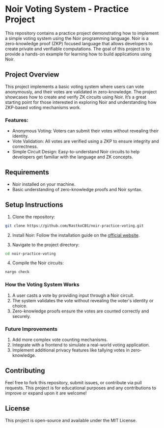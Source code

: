 # Noir Voting System - Practice Project

This repository contains a practice project demonstrating how to implement a simple voting system using the Noir programming language. Noir is a zero-knowledge proof (ZKP) focused language that allows developers to create private and verifiable computations. The goal of this project is to provide a hands-on example for learning how to build applications using Noir.

## Project Overview


This project implements a basic voting system where users can vote anonymously, and their votes are validated in zero-knowledge. The project showcases how to create and verify ZK circuits using Noir. It’s a great starting point for those interested in exploring Noir and understanding how ZKP-based voting mechanisms work.

### Features:

- Anonymous Voting: Voters can submit their votes without revealing their identity.
- Vote Validation: All votes are verified using a ZKP to ensure integrity and correctness.
- Simple Circuit Design: Easy-to-understand Noir circuits to help developers get familiar with the language and ZK concepts.

## Requirements

- Noir installed on your machine.
- Basic understanding of zero-knowledge proofs and Noir syntax.

## Setup Instructions

1. Clone the repository:
``` bash 
git clone https://github.com/RastkoCBS/noir-practice-voting.git
```

2. Install Noir: Follow the installation guide on the [official website](https://noir-lang.org/docs).

3. Navigate to the project directory:
``` bash
cd noir-practice-voting
```
4. Compile the Noir circuits:
``` bash
nargo check
```

### How the Voting System Works
1. A user casts a vote by providing input through a Noir circuit.
2. The system validates the vote without revealing the voter's identity or choice.
3. Zero-knowledge proofs ensure the votes are counted correctly and securely.

### Future Improvements
1. Add more complex vote counting mechanisms.
2. Integrate with a frontend to simulate a real-world voting application.
3. Implement additional privacy features like tallying votes in zero-knowledge.

## Contributing
Feel free to fork this repository, submit issues, or contribute via pull requests. This project is for educational purposes and any contributions to improve or expand upon it are welcome!

## License
This project is open-source and available under the MIT License.
